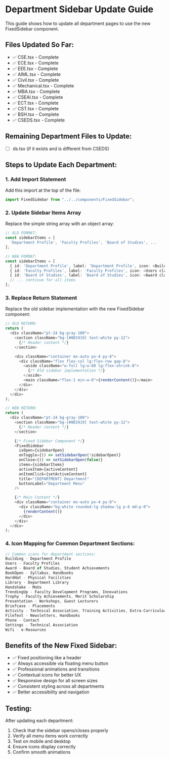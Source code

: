 # Department Sidebar Update Guide

This guide shows how to update all department pages to use the new FixedSidebar component.

## Files Updated So Far:

- ✅ CSE.tsx - Complete
- ✅ ECE.tsx - Complete
- ✅ EEE.tsx - Complete
- ✅ AIML.tsx - Complete
- ✅ Civil.tsx - Complete
- ✅ Mechanical.tsx - Complete
- ✅ MBA.tsx - Complete
- ✅ CSEAI.tsx - Complete
- ✅ ECT.tsx - Complete
- ✅ CST.tsx - Complete
- ✅ BSH.tsx - Complete
- ✅ CSEDS.tsx - Complete

## Remaining Department Files to Update:

- [ ] ds.tsx (if it exists and is different from CSEDS)

## Steps to Update Each Department:

### 1. Add Import Statement

Add this import at the top of the file:

```typescript
import FixedSidebar from "../../components/FixedSidebar";
```

### 2. Update Sidebar Items Array

Replace the simple string array with an object array:

```typescript
// OLD FORMAT:
const sidebarItems = [
  'Department Profile', 'Faculty Profiles', 'Board of Studies', ...
];

// NEW FORMAT:
const sidebarItems = [
  { id: 'Department Profile', label: 'Department Profile', icon: <Building className="w-4 h-4" /> },
  { id: 'Faculty Profiles', label: 'Faculty Profiles', icon: <Users className="w-4 h-4" /> },
  { id: 'Board of Studies', label: 'Board of Studies', icon: <Award className="w-4 h-4" /> },
  // ... continue for all items
];
```

### 3. Replace Return Statement

Replace the old sidebar implementation with the new FixedSidebar component:

```typescript
// OLD RETURN:
return (
  <div className="pt-24 bg-gray-100">
    <section className="bg-[#8B1919] text-white py-12">
      {/* Header content */}
    </section>

    <div className="container mx-auto px-4 py-8">
      <div className="flex flex-col lg:flex-row gap-8">
        <aside className="w-full lg:w-80 lg:flex-shrink-0">
          {/* Old sidebar implementation */}
        </aside>
        <main className="flex-1 min-w-0">{renderContent()}</main>
      </div>
    </div>
  </div>
);

// NEW RETURN:
return (
  <div className="pt-24 bg-gray-100">
    <section className="bg-[#8B1919] text-white py-12">
      {/* Header content */}
    </section>

    {/* Fixed Sidebar Component */}
    <FixedSidebar
      isOpen={sidebarOpen}
      onToggle={() => setSidebarOpen(!sidebarOpen)}
      onClose={() => setSidebarOpen(false)}
      items={sidebarItems}
      activeItem={activeContent}
      onItemClick={setActiveContent}
      title="[DEPARTMENT] Department"
      buttonLabel="Department Menu"
    />

    {/* Main Content */}
    <div className="container mx-auto px-4 py-8">
      <div className="bg-white rounded-lg shadow-lg p-6 md:p-8">
        {renderContent()}
      </div>
    </div>
  </div>
);
```

### 4. Icon Mapping for Common Department Sections:

```typescript
// Common icons for department sections:
Building - Department Profile
Users - Faculty Profiles
Award - Board of Studies, Student Achievements
BookOpen - Syllabus, Handbooks
HardHat - Physical Facilities
Library - Department Library
Handshake - MoUs
TrendingUp - Faculty Development Programs, Innovations
Trophy - Faculty Achievements, Merit Scholarship
Presentation - Workshops, Guest Lecturers
Briefcase - Placements
Activity - Technical Association, Training Activities, Extra-Curricular
FileText - Newsletters, Handbooks
Phone - Contact
Settings - Technical Association
Wifi - e-Resources
```

## Benefits of the New Fixed Sidebar:

- ✅ Fixed positioning like a header
- ✅ Always accessible via floating menu button
- ✅ Professional animations and transitions
- ✅ Contextual icons for better UX
- ✅ Responsive design for all screen sizes
- ✅ Consistent styling across all departments
- ✅ Better accessibility and navigation

## Testing:

After updating each department:

1. Check that the sidebar opens/closes properly
2. Verify all menu items work correctly
3. Test on mobile and desktop
4. Ensure icons display correctly
5. Confirm smooth animations
